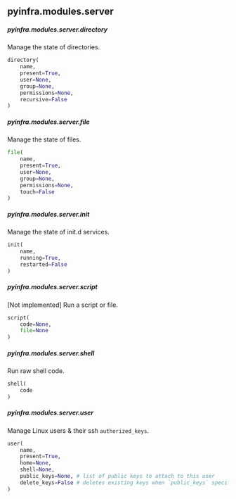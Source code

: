 ## pyinfra.modules.server


##### pyinfra.modules.server.directory

Manage the state of directories.

```py
directory(
    name,
    present=True,
    user=None,
    group=None,
    permissions=None,
    recursive=False
)
```


##### pyinfra.modules.server.file

Manage the state of files.

```py
file(
    name,
    present=True,
    user=None,
    group=None,
    permissions=None,
    touch=False
)
```


##### pyinfra.modules.server.init

Manage the state of init.d services.

```py
init(
    name,
    running=True,
    restarted=False
)
```


##### pyinfra.modules.server.script

[Not implemented] Run a script or file.

```py
script(
    code=None,
    file=None
)
```


##### pyinfra.modules.server.shell

Run raw shell code.

```py
shell(
    code
)
```


##### pyinfra.modules.server.user

Manage Linux users & their ssh `authorized_keys`.

```py
user(
    name,
    present=True,
    home=None,
    shell=None,
    public_keys=None, # list of public keys to attach to this user
    delete_keys=False # deletes existing keys when `public_keys` specified
)
```

